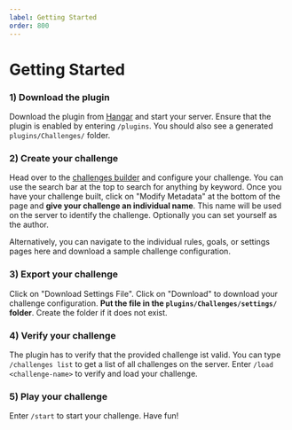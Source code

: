```yaml
---
label: Getting Started
order: 800
---
```

# Getting Started

### 1) Download the plugin

Download the plugin from [Hangar](https://hangar.papermc.io/wand555/Challenges) and start your server. Ensure that
the plugin is enabled by entering `/plugins`. You should also see a generated `plugins/Challenges/` folder.

### 2) Create your challenge

Head over to the [challenges builder](https://www.mc-challenges.com/) and configure your challenge. You can use the
search bar at the top to search for anything by keyword. Once you have your challenge built, click on "Modify Metadata"
at the bottom of the page and **give your challenge an individual name**. This name will be used on the server 
to identify the challenge. Optionally you can set yourself as the author. 

Alternatively, you can navigate to the individual rules, goals, or settings pages here and download a sample challenge
configuration.

### 3) Export your challenge

Click on "Download Settings File". Click on "Download" to download your challenge configuration. **Put the file in the
`plugins/Challenges/settings/` folder**. Create the folder if it does not exist.

### 4) Verify your challenge

The plugin has to verify that the provided challenge ist valid. You can type `/challenges list` to get a list of all
challenges on the server. Enter `/load <challenge-name>` to verify and load your challenge.

### 5) Play your challenge

Enter `/start` to start your challenge. Have fun!